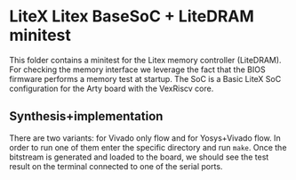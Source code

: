 # LiteX Litex BaseSoC + LiteDRAM minitest

This folder contains a minitest for the Litex memory controller (LiteDRAM).
For checking the memory interface we leverage the fact that the BIOS firmware performs a memory test at startup.
The SoC is a Basic LiteX SoC configuration for the Arty board with the VexRiscv core.

## Synthesis+implementation

There are two variants: for Vivado only flow and for Yosys+Vivado flow. In order to run one of them enter the specific directory and run `make`.
Once the bitstream is generated and loaded to the board, we should see the test result on the terminal connected to one of the serial ports.
